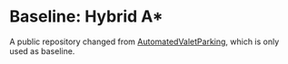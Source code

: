 # Baseline: Hybrid A*

A public repository changed from [AutomatedValetParking](https://github.com/ppllracing/E2EModels.git), which is only used as baseline.
